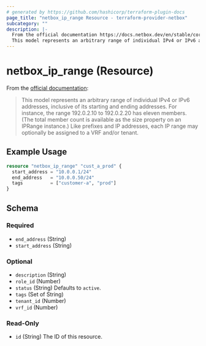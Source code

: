```yaml
---
# generated by https://github.com/hashicorp/terraform-plugin-docs
page_title: "netbox_ip_range Resource - terraform-provider-netbox"
subcategory: ""
description: |-
  From the official documentation https://docs.netbox.dev/en/stable/core-functionality/ipam/#ip-ranges:
  This model represents an arbitrary range of individual IPv4 or IPv6 addresses, inclusive of its starting and ending addresses. For instance, the range 192.0.2.10 to 192.0.2.20 has eleven members. (The total member count is available as the size property on an IPRange instance.) Like prefixes and IP addresses, each IP range may optionally be assigned to a VRF and/or tenant.
---
```


# netbox_ip_range (Resource)

From the [official documentation](https://docs.netbox.dev/en/stable/core-functionality/ipam/#ip-ranges):

> This model represents an arbitrary range of individual IPv4 or IPv6 addresses, inclusive of its starting and ending addresses. For instance, the range 192.0.2.10 to 192.0.2.20 has eleven members. (The total member count is available as the size property on an IPRange instance.) Like prefixes and IP addresses, each IP range may optionally be assigned to a VRF and/or tenant.

## Example Usage

```terraform
resource "netbox_ip_range" "cust_a_prod" {
  start_address = "10.0.0.1/24"
  end_address   = "10.0.0.50/24"
  tags          = ["customer-a", "prod"]
}
```

<!-- schema generated by tfplugindocs -->
## Schema

### Required

- `end_address` (String)
- `start_address` (String)

### Optional

- `description` (String)
- `role_id` (Number)
- `status` (String) Defaults to `active`.
- `tags` (Set of String)
- `tenant_id` (Number)
- `vrf_id` (Number)

### Read-Only

- `id` (String) The ID of this resource.


